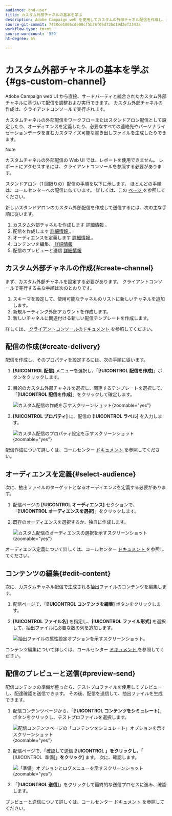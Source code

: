 ```yaml
---
audience: end-user
title: カスタム外部チャネルの基本を学ぶ
description: Adobe Campaign web を使用してカスタムの外部チャネル配信を作成し、送信する方法について説明します
source-git-commit: 7438ce1805cde00cf5b76f05d72bd19d2ef2343a
workflow-type: tm+mt
source-wordcount: '550'
ht-degree: 6%

---
```


# カスタム外部チャネルの基本を学ぶ {#gs-custom-channel}

Adobe Campaign web UI から直接、サードパーティと統合されたカスタム外部チャネルに基づいて配信を調整および実行できます。 カスタム外部チャネルの作成は、クライアントコンソールで実行されます。

カスタムチャネルの外部配信をワークフローまたはスタンドアロン配信として設定したり、オーディエンスを定義したり、必要なすべての連絡先やパーソナライゼーションデータを含むカスタマイズ可能な書き出しファイルを生成したりできます。

>[!NOTE]
>
>カスタムチャネルの外部配信の Web UI では、レポートを使用できません。 レポートにアクセスするには、クライアントコンソールを参照する必要があります。

スタンドアロン（1 回限りの）配信の手順を以下に示します。 ほとんどの手順は、コールセンターへの配信に似ています。 詳しくは、この [ ページ ](../call-center/create-call-center.md) を参照してください。

新しいスタンドアロンのカスタム外部配信を作成して送信するには、次の主な手順に従います。

1. カスタム外部チャネルを作成します [ 詳細情報 ](#create-channel)。
1. 配信を作成します [ 詳細情報 ](#create-delivery)。
1. オーディエンスを定義します [ 詳細情報 ](#select-audience)。
1. コンテンツを編集、[ 詳細情報 ](#edit-content)
1. 配信のプレビューと送信 [ 詳細情報 ](#preview-send)

## カスタム外部チャネルの作成{#create-channel}

まず、カスタム外部チャネルを設定する必要があります。 クライアントコンソールで実行する主な手順は次のとおりです。

1. スキーマを設定して、使用可能なチャネルのリストに新しいチャネルを追加します。
1. 新規ルーティング外部アカウントを作成します。
1. 新しいチャネルに関連付ける新しい配信テンプレートを作成します。

詳しくは、[ クライアントコンソールのドキュメント ](https://experienceleague.adobe.com/docs/campaign/campaign-v8/send/custom-channel.html) を参照してください。

## 配信の作成{#create-delivery}

配信を作成し、そのプロパティを設定するには、次の手順に従います。

1. **[!UICONTROL 配信]** メニューを選択し、「**[!UICONTROL 配信を作成]**」ボタンをクリックします。

1. 目的のカスタム外部チャネルを選択し、関連するテンプレートを選択して、「**[!UICONTROL 配信を作成]**」をクリックして確定します。

   ![ カスタム配信の作成を示すスクリーンショット ](assets/cus-create.png){zoomable="yes"}


1. **[!UICONTROL プロパティ]** に、配信の **[!UICONTROL ラベル]** を入力します。

   ![ カスタム配信のプロパティ設定を示すスクリーンショット ](assets/cus-properties.png){zoomable="yes"}

配信作成について詳しくは、コールセンター [ ドキュメント ](../call-center/create-call-center.md#create-delivery) を参照してください。

## オーディエンスを定義{#select-audience}

次に、抽出ファイルのターゲットとなるオーディエンスを定義する必要があります。

1. 配信ページの **[!UICONTROL オーディエンス]** セクションで、「**[!UICONTROL オーディエンスを選択]**」をクリックします。

1. 既存のオーディエンスを選択するか、独自に作成します。

   ![ カスタム配信のオーディエンスの選択を示すスクリーンショット ](assets/cc-audience2.png){zoomable="yes"}

オーディエンス定義について詳しくは、コールセンター [ ドキュメント ](../call-center/create-call-center.md#select-audience) を参照してください。

## コンテンツの編集{#edit-content}

次に、カスタムチャネル配信で生成される抽出ファイルのコンテンツを編集します。

1. 配信ページで、「**[!UICONTROL コンテンツを編集]** ボタンをクリックします。

1. **[!UICONTROL ファイル名]** を指定し、**[!UICONTROL ファイル形式]** を選択して、抽出ファイルに必要な数の列を追加します。

   ![抽出ファイルの属性設定オプションを示すスクリーンショット。](assets/cc-content-attributes.png)

コンテンツ編集について詳しくは、コールセンター [ ドキュメント ](../call-center/create-call-center.md#edit-content) を参照してください。

## 配信のプレビューと送信{#preview-send}

配信コンテンツの準備が整ったら、テストプロファイルを使用してプレビューし、配達確認を送信できます。 その後、配信を送信して、抽出ファイルを生成できます。

1. 配信コンテンツページから、「**[!UICONTROL コンテンツをシミュレート]**」ボタンをクリックし、テストプロファイルを選択します。

   ![配信コンテンツページの「コンテンツをシミュレート」オプションを示すスクリーンショット](assets/cus-simulate.png){zoomable="yes"}

1. 配信ページで、「確認して送信 **[!UICONTROL 」をクリックし、「**&#x200B;[!UICONTROL &#x200B; 準備 &#x200B;]&#x200B;**」をクリック]** ます。 次に、確認します。

   ![「準備」オプションとログメニューを示すスクリーンショット](assets/cus-prepare.png){zoomable="yes"}

1. 「**[!UICONTROL 送信]**」をクリックして最終的な送信プロセスに進み、確認します。

プレビューと送信について詳しくは、コールセンター [ ドキュメント ](../call-center/create-call-center.md#preview-send) を参照してください。
